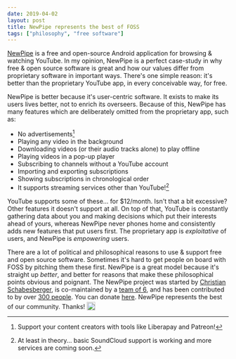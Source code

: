 ```yaml
---
date: 2019-04-02
layout: post
title: NewPipe represents the best of FOSS
tags: ["philosophy", "free software"]
---
```


[NewPipe](https://newpipe.schabi.org/) is a free and open-source Android
application for browsing & watching YouTube. In my opinion, NewPipe is a perfect
case-study in why free & open source software is great and how our values differ
from proprietary software in important ways. There's one simple reason: it's
better than the proprietary YouTube app, in every conceivable way, for free.

NewPipe is better because it's user-centric software. It exists to make its
users lives better, not to enrich its overseers. Because of this, NewPipe has
many features which are deliberately omitted from the proprietary app, such as:

- No advertisements[^1]
- Playing any video in the background
- Downloading videos (or their audio tracks alone) to play offline
- Playing videos in a pop-up player
- Subscribing to channels without a YouTube account
- Importing and exporting subscriptions
- Showing subscriptions in chronological order
- It supports streaming services other than YouTube![^2]

[^1]: Support your content creators with tools like Liberapay and Patreon!
[^2]: At least in theory... basic SoundCloud support is working and more services are coming soon.

YouTube supports some of these... for $12/month. Isn't that a bit excessive?
Other features it doesn't support at all. On top of that, YouTube is constantly
gathering data about you and making decisions which put their interests ahead of
yours, whereas NewPipe never phones home and consistently adds new features that
put users first. The proprietary app is *exploitative* of users, and NewPipe is
*empowering* users.

There are a lot of political and philosophical reasons to use & support free and
open source software. Sometimes it's hard to get people on board with FOSS by
pitching them these first. NewPipe is a great model because it's straight up
*better*, and better for reasons that make these philosophical points obvious
and poignant. The NewPipe project was started by [Christian
Schabesberger][christian], is co-maintained by a [team of 6][maintainers], and
has been contributed to by over [300 people][contributors]. You can donate
[here][donate].  NewPipe represents the best of our community. Thanks!
<img src="/img/heart.png" style="display: inline; width: 1.2rem; top: 0.2rem; position: relative" />

[christian]: https://schabi.org/
[maintainers]: https://github.com/orgs/TeamNewPipe/people
[contributors]: https://github.com/TeamNewPipe/NewPipe/graphs/contributors
[donate]: https://newpipe.schabi.org/donate/
